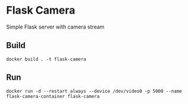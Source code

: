 # Flask Camera
Simple Flask server with camera stream

## Build
```
docker build . -t flask-camera
```

## Run
```
docker run -d --restart always --device /dev/video0 -p 5000 --name flask-camera-container flask-camera
```
